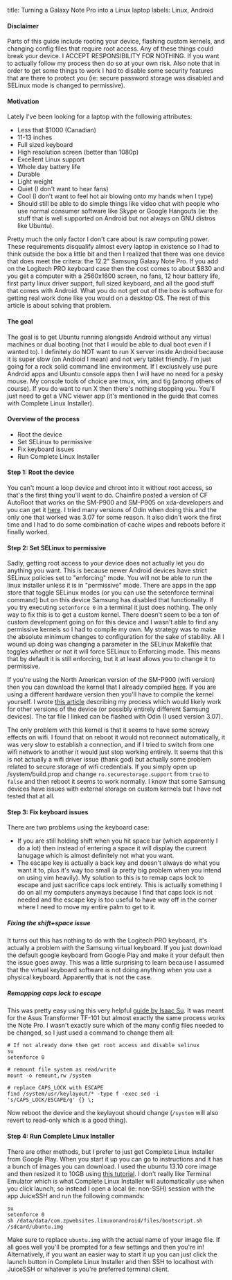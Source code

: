 title: Turning a Galaxy Note Pro into a Linux laptop
labels: Linux, Android

#### Disclaimer

Parts of this guide include rooting your device, flashing custom kernels, and changing config files that require root
access. Any of these things could break your device. I ACCEPT RESPONSIBILITY FOR NOTHING. If you want to actually follow
my process then do so at your own risk. Also note that in order to get some things to work I had to disable some security
features that are there to protect you (ie: secure password storage was disabled and SELinux mode is changed to 
permissive).

#### Motivation

Lately I've been looking for a laptop with the following attributes:

* Less that $1000 (Canadian)
* 11-13 inches
* Full sized keyboard
* High resolution screen (better than 1080p)
* Excellent Linux support
* Whole day battery life
* Durable
* Light weight
* Quiet (I don't want to hear fans)
* Cool (I don't want to feel hot air blowing onto my hands when I type)
* Should still be able to do simple things like video chat with people who use normal consumer software
like Skype or Google Hangouts (ie: the stuff that is well supported on Android but not always on GNU distros
like Ubuntu).

Pretty much the only factor I don't care about is raw computing power. These requirements disqualify almost
every laptop in existence so I had to think outside the box a little bit and then I realized that there was
one device that does meet the critera: the 12.2" Samsung Galaxy Note Pro. If you add on the Logitech PRO
keyboard case then the cost comes to about $830 and you get a computer with a 2560x1600 screen, no fans, 12
hour battery life, first party linux driver support, full sized keyboard, and all the good stuff that comes 
with Android. What you do not get out of the box is software for getting real work done like you would on a 
desktop OS. The rest of this article is about solving that problem.

#### The goal

The goal is to get Ubuntu running alongside Android without any virtual machines or dual booting (not that
I would be able to dual boot even if I wanted to). I definitely do NOT want to run X server inside Android
because it is super slow (on Android I mean) and not very tablet friendly. I'm just going for a rock solid 
command line environment. If I exclusively use pure Android apps and Ubuntu console apps then I will have no 
need for a pesky mouse. My console tools of choice are tmux, vim, and tig (among others of course). If you do
want to run X then there's nothing stopping you. You'll just need to get a VNC viewer app (it's mentioned in the
guide that comes with Complete Linux Installer).

#### Overview of the process

* Root the device
* Set SELinux to permissive
* Fix keyboard issues
* Run Complete Linux Installer

#### Step 1: Root the device

You can't mount a loop device and chroot into it without root access, so that's the first thing you'll want to
do. Chainfire posted a version of CF AutoRoot that works on the SM-P900 and SM-P905 on xda-developers and you
can get it [here](http://forum.xda-developers.com/showthread.php?p=50498424). I tried many versions of Odin
when doing this and the only one that worked was 3.07 for some reason. It also didn't work the first time and
I had to do some combination of cache wipes and reboots before it finally worked.

#### Step 2: Set SELinux to permissive

Sadly, getting root access to your device does not actually let you do anything you want. This is because newer
Android devices have strict SELinux policies set to "enforcing" mode. You will not be able to run the linux
installer unless it is in "permissive" mode. There are apps in the app store that toggle SELinux modes (or you
can use the setenforce terminal command) but on this device Samsung has disabled that functionality. If you try
executing `setenforce 0` in a terminal it just does nothing. The only way to fix this is to get a custom kernel.
There doesn't seem to be a ton of custom development going on for this device and I wasn't able to find any
permissive kernels so I had to compile my own. My strategy was to make the absolute minimum changes to configuration
for the sake of stability. All I wound up doing was changing a parameter in the SELinux Makefile that toggles
whether or not it will force SELinux to Enforcing mode. This means that by default it is still enforcing, but it
at least allows you to change it to permissive.

If you're using the North American version of the SM-P900 (wifi version) then you can download the kernel that I already
compiled [here](/resources/android/SM-P900_NA_KernelWithToggleableSELinux.tar). If you are using a different hardware
version then you'll have to compile the kernel yourself. I wrote
[this article](/compiling-permissive-android-kernel) describing my process which would likely work for other versions
of the device (or possibly entirely different Samsung devices). The tar file I linked can be flashed with Odin (I used version 3.07).

The only problem with this kernel is that it seems to have some screwy effects on wifi. I found that on reboot
it would not reconnect automatically, it was very slow to establish a connection, and if I tried to switch from
one wifi network to another it would just stop working entirely. It seems that this is not actually a wifi driver
issue (thank god) but actually some problem related to secure storage of wifi credentials. If you simply open up
/system/build.prop and change `ro.securestorage.support` from `true` to `false` and then reboot it seems to work
normally. I know that some Samsung devices have issues with external storage on custom kernels but I have not tested
that at all.

#### Step 3: Fix keyboard issues

There are two problems using the keyboard case:

* If you are still holding shift when you hit space bar (which apparently I do a lot) then instead of entering a
space it will display the current lanugage which is almost definitely not what you want.
* The escape key is actually a back key and doesn't always do what you want it to, plus it's way too small
(a pretty big problem when you intend on using vim heavily). My solution to this is to remap caps lock to escape
and just sacrifice caps lock entirely. This is actually something I do on all my computers anyways because I find
that caps lock is not needed and the escape key is too useful to have way off in the corner where I need to move
my entire palm to get to it.

##### Fixing the shift+space issue

It turns out this has nothing to do with the Logitech PRO keyboard, it's actually a problem with the Samsung virtual
keyboard. If you just download the default google keyboard from Google Play and make it your default then the issue
goes away. This was a little surprising to learn because I assumed that the virtual keyboard software is not doing
anything when you use a physical keyboard. Apparently that is not the case.

##### Remapping caps lock to escape

This was pretty easy using this very helpful
[guide by Isaac Su](http://wilt.isaac.su/articles/how-to-remap-capslock-to-escape-on-asus-transformer-tf-101). It 
was meant for the Asus Transformer TF-101 but almost exactly the same process works the Note Pro. I wasn't exactly 
sure which of the many config files needed to be changed, so I just used a command to change them all:

    # If not already done then get root access and disable selinux
    su
    setenforce 0

    # remount file system as read/write
    mount -o remount,rw /system

    # replace CAPS_LOCK with ESCAPE
    find /system/usr/keylayout/* -type f -exec sed -i 's/CAPS_LOCK/ESCAPE/g' {} \;

Now reboot the device and the keylayout should change (`/system` will also revert to read-only which is a good thing).

#### Step 4: Run Complete Linux Installer

There are other methods, but I prefer to just get Complete Linux Installer from Google Play. When you start it
up you can go to instructions and it has a bunch of images you can download. I used the ubuntu 13.10 core image
and then resized it to 10GB using 
[this tutorial](https://linuxonandroid.uservoice.com/knowledgebase/articles/74683-how-i-give-linux-more-space-and).
I don't really like Terminal Emulator which is what Complete Linux Installer will automatically use when you click
launch, so instead I open a local (ie: non-SSH) session with the app JuiceSSH and run the following commands:

    su
    setenforce 0
    sh /data/data/com.zpwebsites.linuxonandroid/files/bootscript.sh /sdcard/ubuntu.img

Make sure to replace `ubuntu.img` with the actual name of your image file. If all goes well you'll be prompted for 
a few settings and then you're in! Alternatively, if you want an easier way to start it up you can just click the
launch button in Complete Linux Installer and then SSH to localhost with JuiceSSH or whatever is you're preferred
terminal client.

